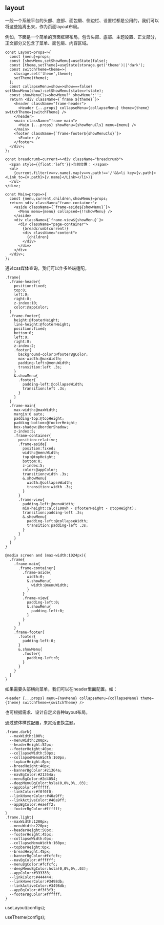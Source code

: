 ## layout





一般一个系统平台的头部、底部、面包屑、侧边栏、设置栏都是公用的，我们可以将这些抽离出来，作为页面layout布局。

例如，下面是一个简单的页面框架布局，包含头部、底部、主题设置、正文部分，正文部分又包含了菜单、面包屑、内容区域。


	const Layout=props=>{
	  const {menu}=props;
	  const [showMenu,setShowMenu]=useState(false);
	  const [theme,setTheme]=useState(storage.get('theme')||'dark');
	  const switchTheme=theme=>{
	    storage.set('theme',theme);
	    setTheme(theme);
	  };
	  const collapseMenu=show=>show===false?setShowMenu(show):setShowMenu(state=>!state);
	  const showMenuCls=showMenu?' showMenu':'';
	  return <div className={`frame ${theme}`}>
	    <header className="frame-header">
	      <Header {...props} collapseMenu={collapseMenu} theme={theme} switchTheme={switchTheme} />
	    </header>
	    <main className="frame-main">
	      <Main {...props} showMenu={showMenuCls} menu={menu} />
	    </main>
	    <footer className={`frame-footer${showMenuCls}`}>
	      <Footer />
	    </footer>
	  </div>;
	};
	
	const breadcrumb=current=><div className="breadcrumb">
	  <span style={{float:'left'}}>当前位置： </span>
	  <ul>
	    {current.filter(v=>v.name).map(v=>v.path!=='/'&&<li key={v.path}><Link to={v.path}>{v.name}</Link></li>)}
	  </ul>
	</div>;
	
	const Main=props=>{
	  const {menu,current,children,showMenu}=props;
	  return <div className="frame-container">
	    <aside className={`frame-aside${showMenu}`}>
	      <Menu menu={menu} collapsed={!!showMenu} />
	    </aside>
	    <div className={`frame-view${showMenu}`}>
	      <div className="page-container">
	        {breadcrumb(current)}
	        <div className="content">
	          {children}
	        </div>
	      </div>
	    </div>
	  </div>;
	};


通过css媒体查询，我们可以作多终端适配。

	.frame{
	  .frame-header{
	    position:fixed;
	    top:0;
	    left:0;
	    right:0;
	    z-index:10;
	    color:@appColor;
	  }
	  .frame-footer{
	    height:@footerHeight;
	    line-height:@footerHeight;
	    position:fixed;
	    bottom:0;
	    left:0;
	    right:0;
	    z-index:2;
	    .footer{
	      background-color:@footerBgColor;
	      max-width:@maxWidth;
	      padding-left:@menuWidth;
	      transition:left .3s;
	    }
	    &.showMenu{
	      .footer{
	        padding-left:@collapseWidth;
	        transition:left .3s;
	      }
	    }
	  }
	  .frame-main{
	    max-width:@maxWidth;
	    margin:0 auto;
	    padding-top:@topHeight;
	    padding-bottom:@footerHeight;
	    box-shadow:@borderShadow;
	    z-index:5;
	    .frame-container{
	      position:relative;
	      .frame-aside{
	        position:fixed;
	        width:@menuWidth;
	        top:@topHeight;
	        bottom:0;
	        z-index:5;
	        color:@appColor;
	        transition:width .3s;
	        &.showMenu{
	          width:@collapseWidth;
	          transition:width .3s;
	        }
	      }
	      .frame-view{
	        padding-left:@menuWidth;
	        min-height:calc(100vh - @footerHeight - @topHeight);
	        transition:padding-left .3s;
	        &.showMenu{
	          padding-left:@collapseWidth;
	          transition:padding-left .3s;
	        }
	      }
	    }
	  }
	}
	
	@media screen and (max-width:1024px){
	  .frame{
	    .frame-main{
	      .frame-container{
	        .frame-aside{
	          width:0;
	          &.showMenu{
	            width:@menuWidth;
	          }
	        }
	        .frame-view{
	          padding-left:0;
	          &.showMenu{
	            padding-left:0;
	          }
	        }
	      }
	    }
	    .frame-footer{
	      .footer{
	        padding-left:0;
	      }
	      &.showMenu{
	        .footer{
	          padding-left:0;
	        }
	      }
	    }
	  }
	}

如果需要头部横向菜单，我们可以在header里面配置。如：

	<Header {...props} menu={navMenu} collapseMenu={collapseMenu} theme={theme} switchTheme={switchTheme} />


也可根据需求、设计自定义各种layout布局。


通过整体样式配置，来灵活更换主题。

	.frame.dark{
	  --maxWidth:100%;
	  --menuWidth:200px;
	  --headerHeight:52px;
	  --footerHeight:40px;
	  --collapseWidth:50px;
	  --collapseMenuWidth:160px;
	  --topbarHeight:0px;
	  --breadHeight:40px;
	  --bannerBgColor:#21364a;
	  --navBgColor:#21364a;
	  --menuBgColor:#2d4054;
	  --deepMenuBgColor:hsla(0,0%,0%,.03);
	  --appColor:#ffffff;
	  --linkColor:#f0f0f0;
	  --linkHoverColor:#40a9ff;
	  --linkActiveColor:#40a9ff;
	  --appBgColor:#eaeff2;
	  --footerBgColor:#ffffff;
	}
	.frame.light{
	  --maxWidth:1200px;
	  --menuWidth:220px;
	  --headerHeight:50px;
	  --footerHeight:45px;
	  --collapseWidth:0px;
	  --collapseMenuWidth:160px;
	  --topbarHeight:0px;
	  --breadHeight:45px;
	  --bannerBgColor:#fcfcfc;
	  --navBgColor:#ffffff;
	  --menuBgColor:#fcfcfc;
	  --deepMenuBgColor:hsla(0,0%,0%,.03);
	  --appColor:#333333;
	  --linkColor:#444444;
	  --linkHoverColor:#3498db;
	  --linkActiveColor:#3498db;
	  --appBgColor:#f3f3f3;
	  --footerBgColor:#ffffff;
	}



useLayout(configs);

useTheme(configs);



